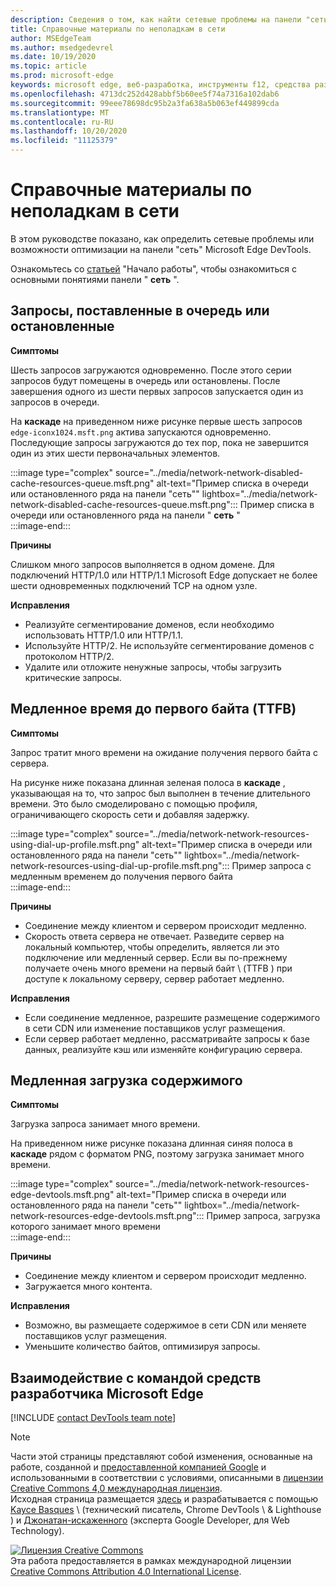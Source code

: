 ```yaml
---
description: Сведения о том, как найти сетевые проблемы на панели "сеть" в Microsoft Edge DevTools.
title: Справочные материалы по неполадкам в сети
author: MSEdgeTeam
ms.author: msedgedevrel
ms.date: 10/19/2020
ms.topic: article
ms.prod: microsoft-edge
keywords: microsoft edge, веб-разработка, инструменты f12, средства разработчика
ms.openlocfilehash: 4713dc252d428abbf5b60ee5f74a7316a102dab6
ms.sourcegitcommit: 99eee78698dc95b2a3fa638a5b063ef449899cda
ms.translationtype: MT
ms.contentlocale: ru-RU
ms.lasthandoff: 10/20/2020
ms.locfileid: "11125379"
---
```

<!-- Copyright Kayce Basques and Jonathan Garbee

   Licensed under the Apache License, Version 2.0 (the "License");
   you may not use this file except in compliance with the License.
   You may obtain a copy of the License at

       https://www.apache.org/licenses/LICENSE-2.0

   Unless required by applicable law or agreed to in writing, software
   distributed under the License is distributed on an "AS IS" BASIS,
   WITHOUT WARRANTIES OR CONDITIONS OF ANY KIND, either express or implied.
   See the License for the specific language governing permissions and
   limitations under the License.  -->

# Справочные материалы по неполадкам в сети  

В этом руководстве показано, как определить сетевые проблемы или возможности оптимизации на панели "сеть" Microsoft Edge DevTools.  

Ознакомьтесь со [статьей][NetworkPerformance] "Начало работы", чтобы ознакомиться с основными понятиями панели " **сеть** ".  

## Запросы, поставленные в очередь или остановленные  

**Симптомы**  

Шесть запросов загружаются одновременно.  После этого серии запросов будут помещены в очередь или остановлены.  После завершения одного из шести первых запросов запускается один из запросов в очереди.  

На **каскаде** на приведенном ниже рисунке первые шесть запросов `edge-iconx1024.msft.png` актива запускаются одновременно.  Последующие запросы загружаются до тех пор, пока не завершится один из этих шести первоначальных элементов.  

:::image type="complex" source="../media/network-network-disabled-cache-resources-queue.msft.png" alt-text="Пример списка в очереди или остановленного ряда на панели &quot;сеть&quot;" lightbox="../media/network-network-disabled-cache-resources-queue.msft.png":::
   Пример списка в очереди или остановленного ряда на панели " **сеть** "  
:::image-end:::  

**Причины**  

Слишком много запросов выполняется в одном домене.  Для подключений HTTP/1.0 или HTTP/1.1 Microsoft Edge допускает не более шести одновременных подключений TCP на одном узле.  

**Исправления**  

*   Реализуйте сегментирование доменов, если необходимо использовать HTTP/1.0 или HTTP/1.1.  
*   Используйте HTTP/2.  Не используйте сегментирование доменов с протоколом HTTP/2.  
*   Удалите или отложите ненужные запросы, чтобы загрузить критические запросы.  
    
## Медленное время до первого байта (TTFB)  

**Симптомы**  

Запрос тратит много времени на ожидание получения первого байта с сервера.  

На рисунке ниже показана длинная зеленая полоса в **каскаде** , указывающая на то, что запрос был выполнен в течение длительного времени.  Это было смоделировано с помощью профиля, ограничивающего скорость сети и добавляя задержку.  

:::image type="complex" source="../media/network-network-resources-using-dial-up-profile.msft.png" alt-text="Пример списка в очереди или остановленного ряда на панели &quot;сеть&quot;" lightbox="../media/network-network-resources-using-dial-up-profile.msft.png":::
   Пример запроса с медленным временем до получения первого байта  
:::image-end:::  

**Причины**  

*   Соединение между клиентом и сервером происходит медленно.  
*   Скорость ответа сервера не отвечает.  Разведите сервер на локальный компьютер, чтобы определить, является ли это подключение или медленный сервер.  Если вы по-прежнему получаете очень много времени на первый байт \ (TTFB \) при доступе к локальному серверу, сервер работает медленно.  
    
**Исправления**  

*   Если соединение медленное, разрешите размещение содержимого в сети CDN или изменение поставщиков услуг размещения.  
*   Если сервер работает медленно, рассматривайте запросы к базе данных, реализуйте кэш или изменяйте конфигурацию сервера.  
    
## Медленная загрузка содержимого  

**Симптомы**  

Загрузка запроса занимает много времени.  

На приведенном ниже рисунке показана длинная синяя полоса в **каскаде** рядом с форматом PNG, поэтому загрузка занимает много времени.  

:::image type="complex" source="../media/network-network-resources-edge-devtools.msft.png" alt-text="Пример списка в очереди или остановленного ряда на панели &quot;сеть&quot;" lightbox="../media/network-network-resources-edge-devtools.msft.png":::
   Пример запроса, загрузка которого занимает много времени  
:::image-end:::  

**Причины**  

*   Соединение между клиентом и сервером происходит медленно.  
*   Загружается много контента.  
    
**Исправления**  

*   Возможно, вы размещаете содержимое в сети CDN или меняете поставщиков услуг размещения.  
*   Уменьшите количество байтов, оптимизируя запросы.  
    
<!--   ## Contribute knowledge  

Do you have a network issue that should be added to this guide?  

*   Send a tweet to [@EdgeDevTools][MicrosoftEdgeTweet].  
*   Choose **Send Feedback** \(![Send Feedback][ImageSendFeedbackIcon]\) in the DevTools or select `Alt`+`Shift`+`I` \(Windows, Linux\) or `Option`+`Shift`+`I` \(macOS\) to provide feedback or feature requests.  
*   [Open an issue][WebFundamentalsIssue] on the docs repo.  -->  
    
## Взаимодействие с командой средств разработчика Microsoft Edge  

[!INCLUDE [contact DevTools team note](../includes/contact-devtools-team-note.md)]  

<!-- image links -->  

[ImageSendFeedbackIcon]: ../media/smile-icon.msft.png  

<!-- links -->  

[NetworkPerformance]: ./index.md "Проверка активности сети в Microsoft Edge DevTools | Документы Microsoft"  

[MicrosoftEdgeTweet]: https://twitter.com/intent/tweet?text=@EdgeDevTools%20[Network%20Issues%20Guide%20Suggestion]  

[WebFundamentalsIssue]: https://github.com/MicrosoftDocs/edge-developer/issues/new?title=%5BDevTools%20Network%20Issues%20Guide%20Suggestion%5D "Новая ошибка — MicrosoftDocs/Edge-разработчик"  

> [!NOTE]
> Части этой страницы представляют собой изменения, основанные на работе, созданной и [предоставленной компанией Google][GoogleSitePolicies] и использованными в соответствии с условиями, описанными в [лицензии Creative Commons 4,0 международная лицензия][CCA4IL].  
> Исходная страница размещается [здесь](https://developers.google.com/web/tools/chrome-devtools/network/issues) и разрабатывается с помощью [Kayce Basques][KayceBasques] \ (технический писатель, Chrome DevTools \ & Lighthouse \) и [Джонатан-искаженного][JonathanGarbee] (эксперта Google Developer, для Web Technology).  

[![Лицензия Creative Commons][CCby4Image]][CCA4IL]  
Эта работа предоставляется в рамках международной лицензии [Creative Commons Attribution 4.0 International License][CCA4IL].  

[CCA4IL]: https://creativecommons.org/licenses/by/4.0  
[CCby4Image]: https://i.creativecommons.org/l/by/4.0/88x31.png  
[GoogleSitePolicies]: https://developers.google.com/terms/site-policies  
[KayceBasques]: https://developers.google.com/web/resources/contributors/kaycebasques  
[JonathanGarbee]: https://developers.google.com/web/resources/contributors/jonathangarbee
